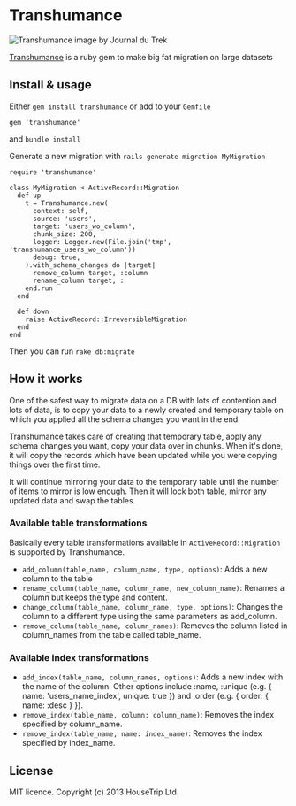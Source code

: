 # Transhumance

![Transhumance image by Journal du Trek](http://www.journaldutrek.com/upload/tr/transhumance-avec-jean-pierre-berger-806/transhumance-avec-jean-pierre-berger-806.jpg)

[Transhumance](http://en.wikipedia.org/wiki/Transhumance) is a ruby gem to make big fat migration on large datasets

## Install & usage

Either `gem install transhumance` or add to your `Gemfile`

```
gem 'transhumance'
```

and `bundle install`


Generate a new migration with `rails generate migration MyMigration`

```
require 'transhumance'

class MyMigration < ActiveRecord::Migration
  def up
    t = Transhumance.new(
      context: self,
      source: 'users',
      target: 'users_wo_column',
      chunk_size: 200,
      logger: Logger.new(File.join('tmp', 'transhumance_users_wo_column'))
      debug: true,
    ).with_schema_changes do |target|
  	  remove_column target, :column
  	  rename_column target, :
    end.run
  end

  def down
    raise ActiveRecord::IrreversibleMigration
  end
end
```

Then you can run `rake db:migrate`

## How it works

One of the safest way to migrate data on a DB with lots of contention and lots of data, is to copy your data to a newly created and temporary table on which you applied all the schema changes you want in the end.

Transhumance takes care of creating that temporary table, apply any schema changes you want, copy your data over in chunks. When it's done, it will copy the records which have been updated while you were copying things over the first time.

It will continue mirroring your data to the temporary table until the number of items to mirror is low enough.
Then it will lock both table, mirror any updated data and swap the tables.


### Available table transformations

Basically every table transformations available in `ActiveRecord::Migration` is supported by Transhumance.

- `add_column(table_name, column_name, type, options)`: Adds a new column to the table
- `rename_column(table_name, column_name, new_column_name)`: Renames a column but keeps the type and content.
- `change_column(table_name, column_name, type, options)`: Changes the column to a different type using the same parameters as add_column.
- `remove_column(table_name, column_names)`: Removes the column listed in column_names from the table called table_name.


### Available index transformations

- `add_index(table_name, column_names, options)`: Adds a new index with the name of the column. Other options include :name, :unique (e.g. { name: 'users_name_index', unique: true }) and :order (e.g. { order: { name: :desc } }).
- `remove_index(table_name, column: column_name)`: Removes the index specified by column_name.
- `remove_index(table_name, name: index_name)`: Removes the index specified by index_name.


## License

MIT licence. Copyright (c) 2013 HouseTrip Ltd.
